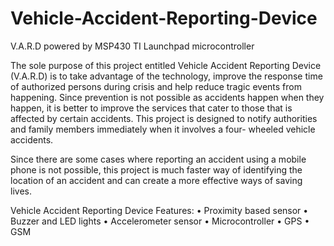 # Vehicle-Accident-Reporting-Device
V.A.R.D powered by MSP430 TI Launchpad microcontroller

The sole purpose of this project entitled Vehicle Accident Reporting Device (V.A.R.D) is to take advantage of the technology, improve the response time of authorized persons during crisis and help reduce tragic events from happening. Since prevention is not possible as accidents happen when they happen, it is better to improve the services that cater to those that is affected by certain accidents. This project is designed to notify authorities and family members immediately when it involves a four- wheeled vehicle accidents. 

Since there are some cases where reporting an accident using a mobile phone is not possible, this project is much faster way of identifying the location of an accident and can create a more effective ways of saving lives.

Vehicle Accident Reporting Device Features:
•	Proximity based sensor 
•	Buzzer and LED lights 
•	Accelerometer sensor 
•	Microcontroller 
•	GPS
•	GSM 

